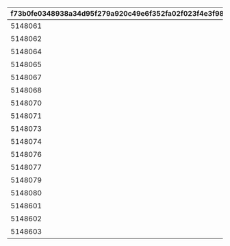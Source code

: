 |f73b0fe0348938a34d95f279a920c49e6f352fa02f023f4e3f98783f2f63f93f|9e136633d2a58b131896a8fd0717f4b60ca7d3a815695dc47455c945f0f6489c|f9622ccf6ade59d02a082f33df7c0ddf2f8315cba0c0059efc401943e6981b7f|4afcc793348b16483fadf504253f284691f5d118e5c2b7d5fcf096f0f2ccc585|bdc14601c1c9bad8510c012369fd9e67bcee648f3e54e24634eaae55b9016d47|1067bbaed78b8739882830e415b042e707905908ddf243fe5b39a12059cef3b9|6e025b4683976245117d55f2408398f0644c1eaf7f8ac0fb274f20b8ba350ae5|
| --- | --- | --- | --- | --- | --- | --- |
|5148061|10148|8|スイーツ早食いクラブ|40|91002|1|
|5148062|10148|0|ぺんぽこりんの正体…？|0|0|1|
|5148064|10148|8|夜凪の恋バナ？|40|91002|2|
|5148065|10148|0|麦しゅわアブダクション|0|0|2|
|5148067|10148|8|ピッカピカのボードで|40|91002|3|
|5148068|10148|0|Mって何ですか？|0|0|3|
|5148070|10148|8|スイカの次はミルク？|40|91002|4|
|5148071|10148|0|騎士きゅんセラピー|0|0|4|
|5148073|10148|8|パチパチとフーフー|40|91002|5|
|5148074|10148|0|火遁の術でチャメシ！|0|0|5|
|5148076|10148|8|耳を澄ませば|40|91002|6|
|5148077|10148|0|祓った方がよくねー？|0|0|6|
|5148079|10148|8|爆誕ホットヒップドロップ|40|91002|7|
|5148080|10148|0|スーパースライム戦士|0|0|7|
|5148601|10148|0|バラバラな写真と証言|0|0|0|
|5148602|10148|0|写真アルバム復元完了！|0|0|7|
|5148603|10148|0|記念の集合写真★|0|0|100|